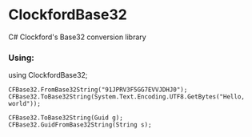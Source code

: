 # ClockfordBase32
C# Clockford's Base32 conversion library

### Using:
using ClockfordBase32;

    CFBase32.FromBase32String("91JPRV3F5GG7EVVJDHJ0");
    CFBase32.ToBase32String(System.Text.Encoding.UTF8.GetBytes("Hello, world"));

    CFBase32.ToBase32String(Guid g);
    CFBase32.GuidFromBase32String(String s);